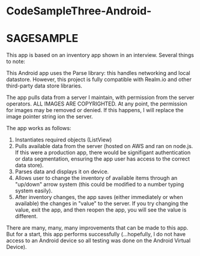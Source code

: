 # CodeSampleThree-Android-

# SAGESAMPLE

This app is based on an inventory app shown in an interview. Several things to note:

This Android app uses the Parse library: this handles networking and local datastore. However, this project is fully
compatible with Realm.io and other third-party data store libraries.

The app pulls data from a server I maintain, with permission from the server operators. ALL IMAGES ARE COPYRIGHTED. At any point, the permission for images may be removed or denied. If this happens, I will replace the image pointer string ion the server.

The app works as follows:
1. Instantiates required objects (ListView)
2. Pulls available data from the server (hosted on AWS and ran on node.js. If this were a production app, there would be signifigant authentication or data segmentation, ensuring the app user has access to the correct data store).
3. Parses data and displays it on device.
4. Allows user to change the inventory of available items through an "up/down" arrow system (this could be modified to a number typing system easily).
5. After inventory changes, the app saves (either immediately or when available) the changes in "value" to the server. If you try changing the value, exit the app, and then reopen the app, you will see the value is different.

There are many, many, many improvements that can be made to this app. But for a start, this app performs successfully (...hopefully, I do not have access to an Android device so all testing was done on the Android Virtual Device).
